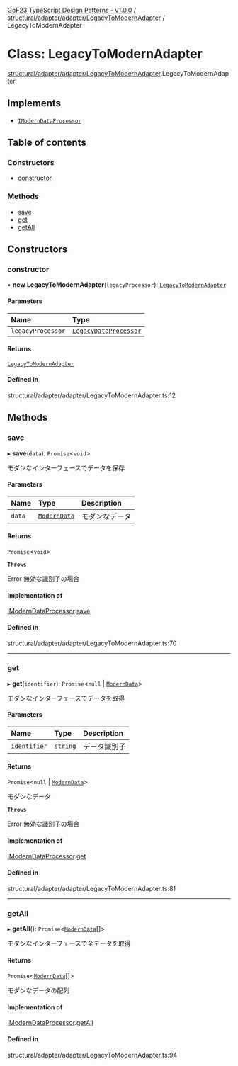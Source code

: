 [GoF23 TypeScript Design Patterns - v1.0.0](../README.md) / [structural/adapter/adapter/LegacyToModernAdapter](../modules/structural_adapter_adapter_LegacyToModernAdapter.md) / LegacyToModernAdapter

# Class: LegacyToModernAdapter

[structural/adapter/adapter/LegacyToModernAdapter](../modules/structural_adapter_adapter_LegacyToModernAdapter.md).LegacyToModernAdapter

## Implements

- [`IModernDataProcessor`](../interfaces/structural_adapter_modern_ModernDataProcessor.IModernDataProcessor.md)

## Table of contents

### Constructors

- [constructor](structural_adapter_adapter_LegacyToModernAdapter.LegacyToModernAdapter.md#constructor)

### Methods

- [save](structural_adapter_adapter_LegacyToModernAdapter.LegacyToModernAdapter.md#save)
- [get](structural_adapter_adapter_LegacyToModernAdapter.LegacyToModernAdapter.md#get)
- [getAll](structural_adapter_adapter_LegacyToModernAdapter.LegacyToModernAdapter.md#getall)

## Constructors

### constructor

• **new LegacyToModernAdapter**(`legacyProcessor`): [`LegacyToModernAdapter`](structural_adapter_adapter_LegacyToModernAdapter.LegacyToModernAdapter.md)

#### Parameters

| Name | Type |
| :------ | :------ |
| `legacyProcessor` | [`LegacyDataProcessor`](structural_adapter_legacy_LegacyDataProcessor.LegacyDataProcessor.md) |

#### Returns

[`LegacyToModernAdapter`](structural_adapter_adapter_LegacyToModernAdapter.LegacyToModernAdapter.md)

#### Defined in

structural/adapter/adapter/LegacyToModernAdapter.ts:12

## Methods

### save

▸ **save**(`data`): `Promise`\<`void`\>

モダンなインターフェースでデータを保存

#### Parameters

| Name | Type | Description |
| :------ | :------ | :------ |
| `data` | [`ModernData`](../interfaces/structural_adapter_modern_ModernDataProcessor.ModernData.md) | モダンなデータ |

#### Returns

`Promise`\<`void`\>

**`Throws`**

Error 無効な識別子の場合

#### Implementation of

[IModernDataProcessor](../interfaces/structural_adapter_modern_ModernDataProcessor.IModernDataProcessor.md).[save](../interfaces/structural_adapter_modern_ModernDataProcessor.IModernDataProcessor.md#save)

#### Defined in

structural/adapter/adapter/LegacyToModernAdapter.ts:70

___

### get

▸ **get**(`identifier`): `Promise`\<``null`` \| [`ModernData`](../interfaces/structural_adapter_modern_ModernDataProcessor.ModernData.md)\>

モダンなインターフェースでデータを取得

#### Parameters

| Name | Type | Description |
| :------ | :------ | :------ |
| `identifier` | `string` | データ識別子 |

#### Returns

`Promise`\<``null`` \| [`ModernData`](../interfaces/structural_adapter_modern_ModernDataProcessor.ModernData.md)\>

モダンなデータ

**`Throws`**

Error 無効な識別子の場合

#### Implementation of

[IModernDataProcessor](../interfaces/structural_adapter_modern_ModernDataProcessor.IModernDataProcessor.md).[get](../interfaces/structural_adapter_modern_ModernDataProcessor.IModernDataProcessor.md#get)

#### Defined in

structural/adapter/adapter/LegacyToModernAdapter.ts:81

___

### getAll

▸ **getAll**(): `Promise`\<[`ModernData`](../interfaces/structural_adapter_modern_ModernDataProcessor.ModernData.md)[]\>

モダンなインターフェースで全データを取得

#### Returns

`Promise`\<[`ModernData`](../interfaces/structural_adapter_modern_ModernDataProcessor.ModernData.md)[]\>

モダンなデータの配列

#### Implementation of

[IModernDataProcessor](../interfaces/structural_adapter_modern_ModernDataProcessor.IModernDataProcessor.md).[getAll](../interfaces/structural_adapter_modern_ModernDataProcessor.IModernDataProcessor.md#getall)

#### Defined in

structural/adapter/adapter/LegacyToModernAdapter.ts:94
